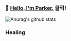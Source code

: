 ### :wave: [Hello, I'm Parker.](https://www.notion.so/Hello-I-m-Parker-5b684de31c474a52bd093b8211802a65) 클릭!

![Anurag's github stats](https://github-readme-stats.vercel.app/api?username=parker1609&show_icons=true&theme=radical)


### Healing
